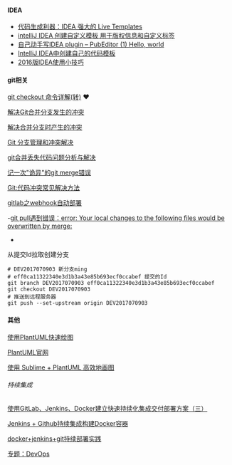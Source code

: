 #### IDEA

- [代码生成利器：IDEA 强大的 Live Templates](http://www.cnblogs.com/printN/p/6574232.html)
- [intelliJ IDEA 创建自定义模板 用于版权信息和自定义标签](http://blog.csdn.net/hiredme/article/details/50504030)
- [自己动手写IDEA plugin – PubEditor (1) Hello, world](http://www.tuicool.com/articles/yeuyIj)
- [IntelliJ IDEA中创建自己的代码模板](http://blog.csdn.net/luckarecs/article/details/7498434)
- [2016版IDEA使用小技巧](http://blog.csdn.net/zhaowen25/article/details/52937441)






#### git相关

[git checkout 命令详解(转)](http://www.cnblogs.com/softidea/p/4967602.html)  ❤️

[解决Git合并分支发生的冲突](https://segmentfault.com/a/1190000006218554)

[解决合并分支时产生的冲突](http://blog.csdn.net/dazhi_100/article/details/39325207)

[Git 分支管理和冲突解决](http://www.cnblogs.com/mengdd/p/3585038.html)

[git合并丢失代码问题分析与解决](http://www.jianshu.com/p/603186352605)

[记一次"诡异"的git merge错误](http://www.jianshu.com/p/06b2cb029d94)

[Git:代码冲突常见解决方法](http://blog.csdn.net/iefreer/article/details/7679631)

[gitlab之webhook自动部署](https://www.jianshu.com/p/00bc0323e83f)

-[git pull遇到错误：error: Your local changes to the following files would be overwritten by merge:                           ](http://blog.csdn.net/misakaqunianxiatian/article/details/51103734)

-

从提交Id拉取创建分支

````shell
# DEV2017070903 新分支ming
# eff0ca11322340e3d1b3a43e85b693ecf0ccabef 提交的Id
git branch DEV2017070903 eff0ca11322340e3d1b3a43e85b693ecf0ccabef
git checkout DEV2017070903
# 推送到远程服务器
git push --set-upstream origin DEV2017070903

````



#### 其他

[使用PlantUML快速绘图](http://blog.csdn.net/zxc123e/article/details/71837923)

[PlantUML官网](http://plantuml.com/use-case-diagram)

[使用 Sublime + PlantUML 高效地画图](http://www.jianshu.com/p/e92a52770832)

###### 持续集成

[使用GitLab、Jenkins、Docker建立快速持续化集成交付部署方案（三）](https://blog.catscarlet.com/201612082623.html)

[Jenkins + Github持续集成构建Docker容器](http://blog.csdn.net/rapheler/article/details/51603163)

[docker+jenkins+git持续部署实践](http://blog.csdn.net/ggjlvzjy/article/details/51151591)

[专题：DevOps](http://os.51cto.com/art/201404/436824.htm)